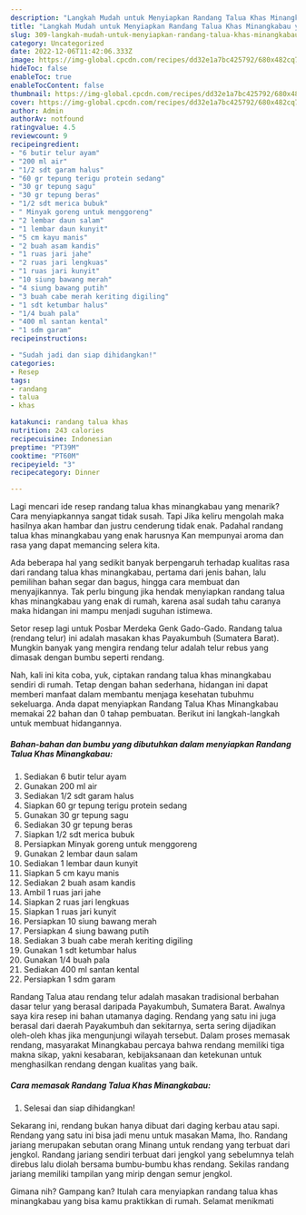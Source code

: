 ```yaml
---
description: "Langkah Mudah untuk Menyiapkan Randang Talua Khas Minangkabau yang Menggugah Selera "
title: "Langkah Mudah untuk Menyiapkan Randang Talua Khas Minangkabau yang Menggugah Selera "
slug: 309-langkah-mudah-untuk-menyiapkan-randang-talua-khas-minangkabau-yang-menggugah-selera
category: Uncategorized
date: 2022-12-06T11:42:06.333Z
image: https://img-global.cpcdn.com/recipes/dd32e1a7bc425792/680x482cq70/randang-talua-khas-minangkabau-foto-resep-utama.jpg
hideToc: false
enableToc: true
enableTocContent: false
thumbnail: https://img-global.cpcdn.com/recipes/dd32e1a7bc425792/680x482cq70/randang-talua-khas-minangkabau-foto-resep-utama.jpg
cover: https://img-global.cpcdn.com/recipes/dd32e1a7bc425792/680x482cq70/randang-talua-khas-minangkabau-foto-resep-utama.jpg
author: Admin
authorAv: notfound
ratingvalue: 4.5
reviewcount: 9
recipeingredient:
- "6 butir telur ayam"
- "200 ml air"
- "1/2 sdt garam halus"
- "60 gr tepung terigu protein sedang"
- "30 gr tepung sagu"
- "30 gr tepung beras"
- "1/2 sdt merica bubuk"
- " Minyak goreng untuk menggoreng"
- "2 lembar daun salam"
- "1 lembar daun kunyit"
- "5 cm kayu manis"
- "2 buah asam kandis"
- "1 ruas jari jahe"
- "2 ruas jari lengkuas"
- "1 ruas jari kunyit"
- "10 siung bawang merah"
- "4 siung bawang putih"
- "3 buah cabe merah keriting digiling"
- "1 sdt ketumbar halus"
- "1/4 buah pala"
- "400 ml santan kental"
- "1 sdm garam"
recipeinstructions:

- "Sudah jadi dan siap dihidangkan!"
categories:
- Resep
tags:
- randang
- talua
- khas

katakunci: randang talua khas 
nutrition: 243 calories
recipecuisine: Indonesian
preptime: "PT39M"
cooktime: "PT60M"
recipeyield: "3"
recipecategory: Dinner

---
```



Lagi mencari ide resep randang talua khas minangkabau yang menarik? Cara menyiapkannya sangat tidak susah. Tapi Jika keliru mengolah maka hasilnya akan hambar dan justru cenderung tidak enak. Padahal randang talua khas minangkabau yang enak harusnya Kan mempunyai aroma dan rasa yang dapat memancing selera kita.


Ada beberapa hal yang sedikit banyak berpengaruh terhadap kualitas rasa dari randang talua khas minangkabau, pertama dari jenis bahan, lalu pemilihan bahan segar dan bagus, hingga cara membuat dan menyajikannya. Tak perlu bingung jika hendak menyiapkan randang talua khas minangkabau yang enak di rumah, karena asal sudah tahu caranya maka hidangan ini mampu menjadi suguhan istimewa.

Setor resep lagi untuk Posbar Merdeka Genk Gado-Gado. Randang talua (rendang telur) ini adalah masakan khas Payakumbuh (Sumatera Barat). Mungkin banyak yang mengira rendang telur adalah telur rebus yang dimasak dengan bumbu seperti rendang.


Nah, kali ini kita coba, yuk, ciptakan randang talua khas minangkabau sendiri di rumah. Tetap dengan bahan sederhana, hidangan ini dapat memberi manfaat dalam membantu menjaga kesehatan tubuhmu sekeluarga. Anda dapat menyiapkan Randang Talua Khas Minangkabau memakai 22 bahan dan 0 tahap pembuatan. Berikut ini langkah-langkah untuk membuat hidangannya.

<!--inarticleads1-->

##### Bahan-bahan dan bumbu yang dibutuhkan dalam menyiapkan Randang Talua Khas Minangkabau:

1. Sediakan 6 butir telur ayam
1. Gunakan 200 ml air
1. Sediakan 1/2 sdt garam halus
1. Siapkan 60 gr tepung terigu protein sedang
1. Gunakan 30 gr tepung sagu
1. Sediakan 30 gr tepung beras
1. Siapkan 1/2 sdt merica bubuk
1. Persiapkan  Minyak goreng untuk menggoreng
1. Gunakan 2 lembar daun salam
1. Sediakan 1 lembar daun kunyit
1. Siapkan 5 cm kayu manis
1. Sediakan 2 buah asam kandis
1. Ambil 1 ruas jari jahe
1. Siapkan 2 ruas jari lengkuas
1. Siapkan 1 ruas jari kunyit
1. Persiapkan 10 siung bawang merah
1. Persiapkan 4 siung bawang putih
1. Sediakan 3 buah cabe merah keriting digiling
1. Gunakan 1 sdt ketumbar halus
1. Gunakan 1/4 buah pala
1. Sediakan 400 ml santan kental
1. Persiapkan 1 sdm garam


Randang Talua atau rendang telur adalah masakan tradisional berbahan dasar telur yang berasal daripada Payakumbuh, Sumatera Barat. Awalnya saya kira resep ini bahan utamanya daging. Rendang yang satu ini juga berasal dari daerah Payakumbuh dan sekitarnya, serta sering dijadikan oleh-oleh khas jika mengunjungi wilayah tersebut. Dalam proses memasak rendang, masyarakat Minangkabau percaya bahwa rendang memiliki tiga makna sikap, yakni kesabaran, kebijaksanaan dan ketekunan untuk menghasilkan rendang dengan kualitas yang baik. 

<!--inarticleads2-->

##### Cara memasak Randang Talua Khas Minangkabau:


1. Selesai dan siap dihidangkan!

Sekarang ini, rendang bukan hanya dibuat dari daging kerbau atau sapi. Rendang yang satu ini bisa jadi menu untuk masakan Mama, lho. Randang jariang merupakan sebutan orang Minang untuk rendang yang terbuat dari jengkol. Randang jariang sendiri terbuat dari jengkol yang sebelumnya telah direbus lalu diolah bersama bumbu-bumbu khas rendang. Sekilas randang jariang memiliki tampilan yang mirip dengan semur jengkol. 

Gimana nih? Gampang kan? Itulah cara menyiapkan randang talua khas minangkabau yang bisa kamu praktikkan di rumah. Selamat menikmati
